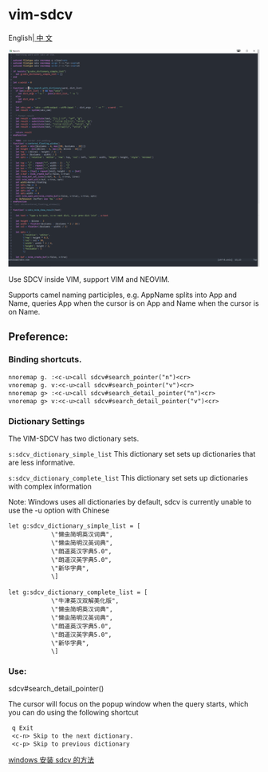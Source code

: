 # vim-sdcv

English|[ 中 文 ](./README.zh-cn.md)

![sdcv](./sdcv_vim.gif)

Use SDCV inside VIM, support VIM and NEOVIM.

Supports camel naming participles, e.g. AppName splits into App and Name, queries App when the cursor is on App and Name when the cursor is on Name.

## Preference:

### Binding shortcuts.
```vimscript
nnoremap g. :<c-u>call sdcv#search_pointer("n")<cr>
vnoremap g. v:<c-u>call sdcv#search_pointer("v")<cr>
nnoremap g> :<c-u>call sdcv#search_detail_pointer("n")<cr>
vnoremap g> v:<c-u>call sdcv#search_detail_pointer("v")<cr>
````

### Dictionary Settings

The VIM-SDCV has two dictionary sets. 

`s:sdcv_dictionary_simple_list` This dictionary set sets up dictionaries that are less informative.

`s:sdcv_dictionary_complete_list` This dictionary set sets up dictionaries with complex information

Note: Windows uses all dictionaries by default, sdcv is currently unable to use the -u option with Chinese

````
let g:sdcv_dictionary_simple_list = [
			\"懒虫简明英汉词典",
			\"懒虫简明汉英词典",
			\"朗道英汉字典5.0",
			\"朗道汉英字典5.0",
			\"新华字典",
			\]

let g:sdcv_dictionary_complete_list = [
			\"牛津英汉双解美化版",
			\"懒虫简明英汉词典",
			\"懒虫简明汉英词典",
			\"朗道英汉字典5.0",
			\"朗道汉英字典5.0",
			\"新华字典",
			\]

````

### Use:

sdcv#search_detail_pointer() 

The cursor will focus on the popup window when the query starts, which you can do using the following shortcut

````
 q Exit
 <c-n> Skip to the next dictionary.
 <c-p> Skip to previous dictionary
````


[windows 安装 sdcv 的方法](./compile-sdcv-in-msys2.md)

